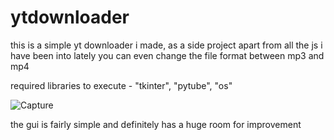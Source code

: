 # ytdownloader
this is a simple yt downloader i made, as a side project apart from all the js i have been into lately
you can even change the file format between mp3 and mp4

required libraries to execute - "tkinter", "pytube", "os"

![Capture](https://user-images.githubusercontent.com/70424466/114895745-60390a80-9e2d-11eb-9239-79070f9eba48.JPG)

the gui is fairly simple and definitely has a huge room for improvement
